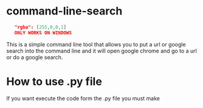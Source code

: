 # command-line-search
```json
   "rgba": [255,0,0,1]
   ONLY WORKS ON WINDOWS
```
This is a simple command line tool that allows you to put a url or google search into the command line and it will open google chrome and go to a url or do a google search.

# How to use .py file
If you want execute the code form the .py file you must make 
